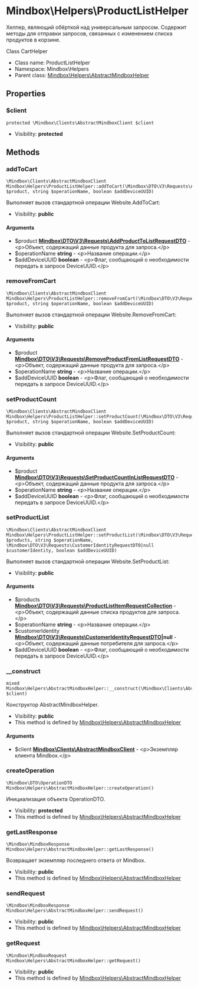 Mindbox\Helpers\ProductListHelper
===============

Хелпер, являющий обёрткой над универсальным запросом. Содержит методы для отправки запросов, связанных с изменением
списка продуктов в корзине.

Class CartHelper


* Class name: ProductListHelper
* Namespace: Mindbox\Helpers
* Parent class: [Mindbox\Helpers\AbstractMindboxHelper](Mindbox-Helpers-AbstractMindboxHelper.md)





Properties
----------


### $client

    protected \Mindbox\Clients\AbstractMindboxClient $client





* Visibility: **protected**


Methods
-------


### addToCart

    \Mindbox\Clients\AbstractMindboxClient Mindbox\Helpers\ProductListHelper::addToCart(\Mindbox\DTO\V3\Requests\AddProductToListRequestDTO $product, string $operationName, boolean $addDeviceUUID)

Выполняет вызов стандартной операции Website.AddToCart:



* Visibility: **public**


#### Arguments
* $product **[Mindbox\DTO\V3\Requests\AddProductToListRequestDTO](Mindbox-DTO-V3-Requests-AddProductToListRequestDTO.md)** - &lt;p&gt;Объект, содержащий данные продукта для запроса.&lt;/p&gt;
* $operationName **string** - &lt;p&gt;Название операции.&lt;/p&gt;
* $addDeviceUUID **boolean** - &lt;p&gt;Флаг, сообщающий о необходимости передать в запросе DeviceUUID.&lt;/p&gt;



### removeFromCart

    \Mindbox\Clients\AbstractMindboxClient Mindbox\Helpers\ProductListHelper::removeFromCart(\Mindbox\DTO\V3\Requests\RemoveProductFromListRequestDTO $product, string $operationName, boolean $addDeviceUUID)

Выполняет вызов стандартной операции Website.RemoveFromCart:



* Visibility: **public**


#### Arguments
* $product **[Mindbox\DTO\V3\Requests\RemoveProductFromListRequestDTO](Mindbox-DTO-V3-Requests-RemoveProductFromListRequestDTO.md)** - &lt;p&gt;Объект, содержащий данные продукта для запроса.&lt;/p&gt;
* $operationName **string** - &lt;p&gt;Название операции.&lt;/p&gt;
* $addDeviceUUID **boolean** - &lt;p&gt;Флаг, сообщающий о необходимости передать в запросе
DeviceUUID.&lt;/p&gt;



### setProductCount

    \Mindbox\Clients\AbstractMindboxClient Mindbox\Helpers\ProductListHelper::setProductCount(\Mindbox\DTO\V3\Requests\SetProductCountInListRequestDTO $product, string $operationName, boolean $addDeviceUUID)

Выполняет вызов стандартной операции Website.SetProductCount:



* Visibility: **public**


#### Arguments
* $product **[Mindbox\DTO\V3\Requests\SetProductCountInListRequestDTO](Mindbox-DTO-V3-Requests-SetProductCountInListRequestDTO.md)** - &lt;p&gt;Объект, содержащий данные продукта для запроса.&lt;/p&gt;
* $operationName **string** - &lt;p&gt;Название операции.&lt;/p&gt;
* $addDeviceUUID **boolean** - &lt;p&gt;Флаг, сообщающий о необходимости передать в запросе
DeviceUUID.&lt;/p&gt;



### setProductList

    \Mindbox\Clients\AbstractMindboxClient Mindbox\Helpers\ProductListHelper::setProductList(\Mindbox\DTO\V3\Requests\ProductListItemRequestCollection $products, string $operationName, \Mindbox\DTO\V3\Requests\CustomerIdentityRequestDTO|null $customerIdentity, boolean $addDeviceUUID)

Выполняет вызов стандартной операции Website.SetProductList:



* Visibility: **public**


#### Arguments
* $products **[Mindbox\DTO\V3\Requests\ProductListItemRequestCollection](Mindbox-DTO-V3-Requests-ProductListItemRequestCollection.md)** - &lt;p&gt;Объект, содержащий данные списка продуктов для
запроса.&lt;/p&gt;
* $operationName **string** - &lt;p&gt;Название операции.&lt;/p&gt;
* $customerIdentity **[Mindbox\DTO\V3\Requests\CustomerIdentityRequestDTO](Mindbox-DTO-V3-Requests-CustomerIdentityRequestDTO.md)|null** - &lt;p&gt;Объект, содержащий данные потребителя для запроса.&lt;/p&gt;
* $addDeviceUUID **boolean** - &lt;p&gt;Флаг, сообщающий о необходимости передать в запросе
DeviceUUID.&lt;/p&gt;



### __construct

    mixed Mindbox\Helpers\AbstractMindboxHelper::__construct(\Mindbox\Clients\AbstractMindboxClient $client)

Конструктор AbstractMindboxHelper.



* Visibility: **public**
* This method is defined by [Mindbox\Helpers\AbstractMindboxHelper](Mindbox-Helpers-AbstractMindboxHelper.md)


#### Arguments
* $client **[Mindbox\Clients\AbstractMindboxClient](Mindbox-Clients-AbstractMindboxClient.md)** - &lt;p&gt;Экземпляр клиента Mindbox.&lt;/p&gt;



### createOperation

    \Mindbox\DTO\OperationDTO Mindbox\Helpers\AbstractMindboxHelper::createOperation()

Инициализация объекта OperationDTO.



* Visibility: **protected**
* This method is defined by [Mindbox\Helpers\AbstractMindboxHelper](Mindbox-Helpers-AbstractMindboxHelper.md)




### getLastResponse

    \Mindbox\MindboxResponse Mindbox\Helpers\AbstractMindboxHelper::getLastResponse()

Возвращает экземпляр последнего ответа от Mindbox.



* Visibility: **public**
* This method is defined by [Mindbox\Helpers\AbstractMindboxHelper](Mindbox-Helpers-AbstractMindboxHelper.md)




### sendRequest

    \Mindbox\MindboxResponse Mindbox\Helpers\AbstractMindboxHelper::sendRequest()





* Visibility: **public**
* This method is defined by [Mindbox\Helpers\AbstractMindboxHelper](Mindbox-Helpers-AbstractMindboxHelper.md)




### getRequest

    \Mindbox\MindboxRequest Mindbox\Helpers\AbstractMindboxHelper::getRequest()





* Visibility: **public**
* This method is defined by [Mindbox\Helpers\AbstractMindboxHelper](Mindbox-Helpers-AbstractMindboxHelper.md)



